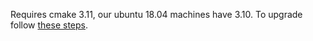 Requires cmake 3.11, our ubuntu 18.04 machines have 3.10. To upgrade follow [these steps](https://answers.ros.org/question/293119/how-can-i-updateremove-cmake-without-partially-deleting-my-ros-distribution/).  
